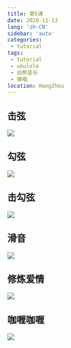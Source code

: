 ```yaml
---
title: 第5课
date: 2020-11-13
lang: 'zh-CN'
sidebar: 'auto'
categories:
 - tutorial
tags: 
 - tutorial 
 - ukulele 
 - 白熊音乐 
 - 弹唱
location: HangZhou
---
```


<!-- <iframe style="height: -webkit-fill-available;width: -webkit-fill-available;" src="/ukuleleTutorial/进阶5.pdf" scrolling="no" border="0" frameborder="no" framespacing="0" allowfullscreen="true"> </iframe> -->

## 击弦

![](/ukuleleTutorial/lesson5/5_31.png) 

## 勾弦

![](/ukuleleTutorial/lesson5/5_32.png) 

## 击勾弦

![](/ukuleleTutorial/lesson5/5_33.png) 

## 滑音

![](/ukuleleTutorial/lesson5/5_34.png) 

## 修炼爱情

![](/ukuleleTutorial/lesson5/5_35.png) 

## 咖喱咖喱

![](/ukuleleTutorial/lesson5/5_36.png) 


